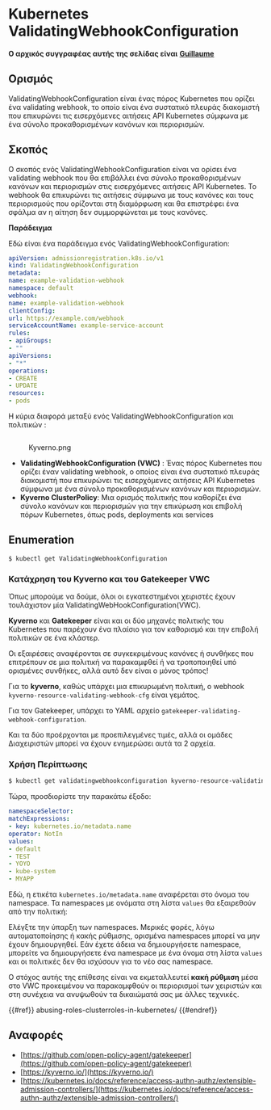 # Kubernetes ValidatingWebhookConfiguration

**Ο αρχικός συγγραφέας αυτής της σελίδας είναι** [**Guillaume**](https://www.linkedin.com/in/guillaume-chapela-ab4b9a196)

## Ορισμός

ValidatingWebhookConfiguration είναι ένας πόρος Kubernetes που ορίζει ένα validating webhook, το οποίο είναι ένα συστατικό πλευράς διακομιστή που επικυρώνει τις εισερχόμενες αιτήσεις API Kubernetes σύμφωνα με ένα σύνολο προκαθορισμένων κανόνων και περιορισμών.

## Σκοπός

Ο σκοπός ενός ValidatingWebhookConfiguration είναι να ορίσει ένα validating webhook που θα επιβάλλει ένα σύνολο προκαθορισμένων κανόνων και περιορισμών στις εισερχόμενες αιτήσεις API Kubernetes. Το webhook θα επικυρώνει τις αιτήσεις σύμφωνα με τους κανόνες και τους περιορισμούς που ορίζονται στη διαμόρφωση και θα επιστρέφει ένα σφάλμα αν η αίτηση δεν συμμορφώνεται με τους κανόνες.

**Παράδειγμα**

Εδώ είναι ένα παράδειγμα ενός ValidatingWebhookConfiguration:
```yaml
apiVersion: admissionregistration.k8s.io/v1
kind: ValidatingWebhookConfiguration
metadata:
name: example-validation-webhook
namespace: default
webhook:
name: example-validation-webhook
clientConfig:
url: https://example.com/webhook
serviceAccountName: example-service-account
rules:
- apiGroups:
- ""
apiVersions:
- "*"
operations:
- CREATE
- UPDATE
resources:
- pods
```
Η κύρια διαφορά μεταξύ ενός ValidatingWebhookConfiguration και πολιτικών :&#x20;

<figure><img src="../../images/Kyverno.png" alt=""><figcaption><p>Kyverno.png</p></figcaption></figure>

- **ValidatingWebhookConfiguration (VWC)** : Ένας πόρος Kubernetes που ορίζει έναν validating webhook, ο οποίος είναι ένα συστατικό πλευράς διακομιστή που επικυρώνει τις εισερχόμενες αιτήσεις API Kubernetes σύμφωνα με ένα σύνολο προκαθορισμένων κανόνων και περιορισμών.
- **Kyverno ClusterPolicy**: Μια ορισμός πολιτικής που καθορίζει ένα σύνολο κανόνων και περιορισμών για την επικύρωση και επιβολή πόρων Kubernetes, όπως pods, deployments και services

## Enumeration
```
$ kubectl get ValidatingWebhookConfiguration
```
### Κατάχρηση του Kyverno και του Gatekeeper VWC

Όπως μπορούμε να δούμε, όλοι οι εγκατεστημένοι χειριστές έχουν τουλάχιστον μία ValidatingWebHookConfiguration(VWC).

**Kyverno** και **Gatekeeper** είναι και οι δύο μηχανές πολιτικής του Kubernetes που παρέχουν ένα πλαίσιο για τον καθορισμό και την επιβολή πολιτικών σε ένα κλάστερ.

Οι εξαιρέσεις αναφέρονται σε συγκεκριμένους κανόνες ή συνθήκες που επιτρέπουν σε μια πολιτική να παρακαμφθεί ή να τροποποιηθεί υπό ορισμένες συνθήκες, αλλά αυτό δεν είναι ο μόνος τρόπος!

Για το **kyverno**, καθώς υπάρχει μια επικυρωμένη πολιτική, ο webhook `kyverno-resource-validating-webhook-cfg` είναι γεμάτος.

Για τον Gatekeeper, υπάρχει το YAML αρχείο `gatekeeper-validating-webhook-configuration`.

Και τα δύο προέρχονται με προεπιλεγμένες τιμές, αλλά οι ομάδες Διαχειριστών μπορεί να έχουν ενημερώσει αυτά τα 2 αρχεία.

### Χρήση Περίπτωσης
```bash
$ kubectl get validatingwebhookconfiguration kyverno-resource-validating-webhook-cfg -o yaml
```
Τώρα, προσδιορίστε την παρακάτω έξοδο:
```yaml
namespaceSelector:
matchExpressions:
- key: kubernetes.io/metadata.name
operator: NotIn
values:
- default
- TEST
- YOYO
- kube-system
- MYAPP
```
Εδώ, η ετικέτα `kubernetes.io/metadata.name` αναφέρεται στο όνομα του namespace. Τα namespaces με ονόματα στη λίστα `values` θα εξαιρεθούν από την πολιτική:

Ελέγξτε την ύπαρξη των namespaces. Μερικές φορές, λόγω αυτοματοποίησης ή κακής ρύθμισης, ορισμένα namespaces μπορεί να μην έχουν δημιουργηθεί. Εάν έχετε άδεια να δημιουργήσετε namespace, μπορείτε να δημιουργήσετε ένα namespace με ένα όνομα στη λίστα `values` και οι πολιτικές δεν θα ισχύσουν για το νέο σας namespace.

Ο στόχος αυτής της επίθεσης είναι να εκμεταλλευτεί **κακή ρύθμιση** μέσα στο VWC προκειμένου να παρακαμφθούν οι περιορισμοί των χειριστών και στη συνέχεια να ανυψωθούν τα δικαιώματά σας με άλλες τεχνικές.

{{#ref}}
abusing-roles-clusterroles-in-kubernetes/
{{#endref}}

## Αναφορές

- [https://github.com/open-policy-agent/gatekeeper](https://github.com/open-policy-agent/gatekeeper)
- [https://kyverno.io/](https://kyverno.io/)
- [https://kubernetes.io/docs/reference/access-authn-authz/extensible-admission-controllers/](https://kubernetes.io/docs/reference/access-authn-authz/extensible-admission-controllers/)
